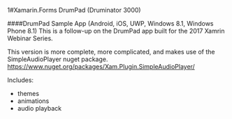 1#Xamarin.Forms DrumPad (Druminator 3000)

####DrumPad Sample App (Android, iOS, UWP, Windows 8.1, Windows Phone 8.1)
This is a follow-up on the DrumPad app built for the 2017 Xamrin Webinar Series.

This version is more complete, more complicated, and makes use of the SimpleAudioPlayer nuget package.
https://www.nuget.org/packages/Xam.Plugin.SimpleAudioPlayer/

Includes:
- themes
- animations
- audio playback

